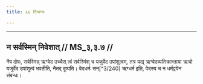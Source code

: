 ```yaml
---
title: ६६ टिप्पन्यः

---
```


[^3/239]: E2 hat ābhāṣāntaṃ sūtram geklammert

____________________________________________


## न सर्वस्मिन् निवेशात् // MS_३,३.७ //

नैष दोषः, सर्वस्मिन्न् ऋग्वेद उच्चैस् त्वं सर्वस्मिंश् च यजुर्वेद उपांशुत्वम्, तत्र यद्य् ऋग्वेदव्यतिक्रान्ताया ऋचो यजुर्वेद उपांशुत्वं भवतीति, नैतद् दूष्यति। वेदधर्मः सन्[^3/240] ऋग्धर्म इति, वेदस्य च न धर्मद्वयेन संबन्धः।
